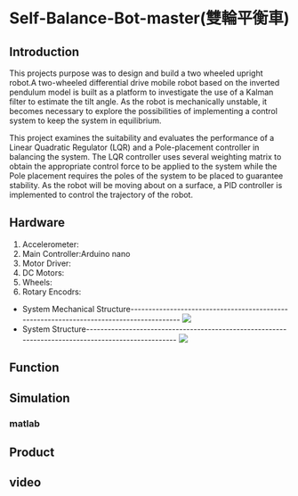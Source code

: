 # Self-Balance-Bot-master(雙輪平衡車)
  
## Introduction
This projects purpose was to design and build a two wheeled upright robot.A two-wheeled
differential drive mobile robot based on the inverted pendulum model is built as a platform
to investigate the use of a Kalman filter to estimate the tilt angle. As the robot is
mechanically unstable, it becomes necessary to explore the possibilities of
implementing a control system to keep the system in equilibrium.

  This project examines the suitability and evaluates the performance of a Linear Quadratic
Regulator (LQR) and a Pole-placement controller in balancing the system. The LQR controller
uses several weighting matrix to obtain the appropriate control force to be applied to the
system while the Pole placement requires the poles of the system to be placed to guarantee
stability. As the robot will be moving about on a surface, a PID controller is implemented to
control the trajectory of the robot.
## Hardware

1. Accelerometer: 
2. Main Controller:Arduino nano
3. Motor Driver:
4. DC Motors: 
5. Wheels:
6. Rotary Encodrs: 

* System Mechanical Structure----------------------------------------------------------------------------------------
![](https://i.imgur.com/g31t4Qn.jpg)
* System Structure---------------------------------------------------------------------------------------------------
![](https://i.imgur.com/oQ0a6CK.png)

## Function
## Simulation
### matlab
## Product
## video  
